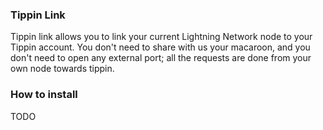 ### Tippin Link

Tippin link allows you to link your current Lightning Network node to your Tippin account. You don't need to share with us your macaroon, and you don't need to open any external port; all the requests are done from your own node towards tippin.

### How to install

TODO